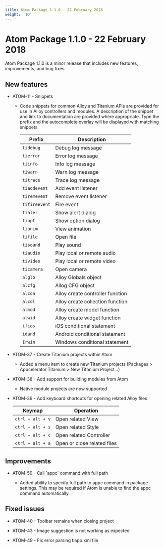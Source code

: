 ```yaml
---
title: Atom Package 1.1.0 - 22 February 2018
weight: '10'
---
```


# Atom Package 1.1.0 - 22 February 2018

Atom Package 1.1.0 is a minor release that includes new features, improvements, and bug fixes.

## New features

* ATOM-11 - Snippets

    * Code snippets for common Alloy and Titanium APIs are provided for use in Alloy controllers and modules. A description of the snippet and link to documentation are provided where appropriate. Type the prefix and the autocomplete overlay will be displayed with matching snippets.

        | Prefix | Description |
        | --- | --- |
        | `tidebug` | Debug log message |
        | `tierror` | Error log message |
        | `tiinfo` | Info log message |
        | `tiwarn` | Warn log message |
        | `titrace` | Trace log message |
        | `tiaddevent` | Add event listener |
        | `tiremevent` | Remove event listener |
        | `tifireevent` | Fire event |
        | `tialer` | Show alert dialog |
        | `tiopt` | Show option dialog |
        | `tianim` | View animation |
        | `tifile` | Open file |
        | `tisound` | Play sound |
        | `tiaudio` | Play local or remote audio |
        | `tivideo` | Play local or remote video |
        | `ticamera` | Open camera |
        | `alglo` | Alloy Globals object |
        | `alcfg` | Allog CFG object |
        | `alcon` | Alloy create controller function |
        | `alcol` | Alloy create collection function |
        | `almod` | Alloy create model function |
        | `alwid` | Alloy create widget function |
        | `ifios` | iOS conditional statement |
        | `idand` | Android conditional statement |
        | `Irwin` | Windows conditional statement |

* ATOM-37 - Create Titanium projects within Atom

    * Added a menu item to create new Titanium projects (Packages > Appcelerator Titanium > New Titanium Project...)

* ATOM-38 - Add support for building modules from Atom

    * Native module projects are now supported

* ATOM-39 - Add keyboard shortcuts for opening related Alloy files

    | Keymap | Operation |
    | --- | --- |
    | `ctrl + alt + v` | Open related View |
    | `ctrl + alt + s` | Open related Style |
    | `ctrl + alt + c` | Open related Controller |
    | `ctrl + alt + a` | Open or close related files |

## Improvements

* ATOM-50 - Call \`appc\` command with full path

    * Added ability to specify full path to appc command in package settings. This may be required if Atom is unable to find the appc command automatically.

## Fixed issues

* ATOM-40 - Toolbar remains when closing project

* ATOM-43 - Image suggestion is not working as expected

* ATOM-49 - Fix error parsing tiapp.xml file
